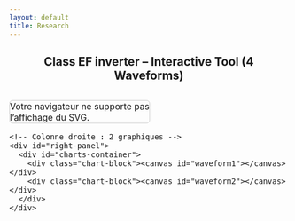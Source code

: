```yaml
---
layout: default
title: Research
---
```


<h2 style="text-align: center;">Class EF inverter – Interactive Tool (4 Waveforms)</h2>

<div class="interactive-body">
  <style>
    .interactive-body {
      font-size: 1rem;
      margin-top: 2rem;
    }

    .interactive-body .container {
      display: flex;
      gap: 2rem;
      align-items: flex-start;
    }

    #left-panel, #right-panel {
      display: flex;
      flex-direction: column;
      gap: 1rem;
    }

    #left-panel { width: 50%; }
    #right-panel { width: 50%; }

    #left-panel svg, #left-panel object {
      width: 100%;
      height: auto;
      border: 1px solid #ccc;
      border-radius: 6px;
    }

    /* Conteneur pour 4 graphes */
    #charts-container {
      display: flex;
      flex-direction: column;
      height: 200px; /* <--- hauteur totale configurable ici */
      gap: 1rem;
    }

    #charts-container .chart-block {
      flex: 1; /* chaque graphique prend 1/4 */
    }

    #charts-container canvas {
      width: 100% !important;
      height: 100% !important;
    }
  </style>

  <div class="container">
    <!-- Colonne gauche : SVG -->
    <div id="left-panel">
      <object type="image/svg+xml" data="/assets/img/sec_circuit.svg">
        Votre navigateur ne supporte pas l’affichage du SVG.
      </object>
    </div>

    <!-- Colonne droite : 2 graphiques -->
    <div id="right-panel">
      <div id="charts-container">
        <div class="chart-block"><canvas id="waveform1"></canvas></div>
        <div class="chart-block"><canvas id="waveform2"></canvas></div>
      </div>
    </div>
  </div>
</div>

<script src="https://cdn.jsdelivr.net/npm/chart.js"></script>
<script>
  function createWaveform(canvasId, label, color) {
    const ctx = document.getElementById(canvasId).getContext('2d');
    const data = {
      labels: Array.from({ length: 200 }, (_, i) => i / 20),
      datasets: [{
        label,
        data: Array.from({ length: 200 }, (_, i) => Math.sin(i / 10 + Math.random()*0.2)),
        borderColor: color,
        borderWidth: 2,
        fill: false,
      }]
    };
    new Chart(ctx, {
      type: 'line',
      data: data,
      options: {
        responsive: true,
        maintainAspectRatio: false,
        scales: {
          x: { title: { display: true, text: 'Time (a.u.)' } },
          y: { title: { display: true, text: label } }
        }
      }
    });
  }

  // Initialisation
  createWaveform('waveform1', 'V_s', 'blue');
  createWaveform('waveform2', 'I_s', 'red');
</script>
